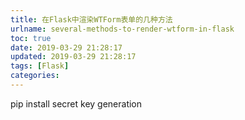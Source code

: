 ```yaml
---
title: 在Flask中渲染WTForm表单的几种方法
urlname: several-methods-to-render-wtform-in-flask
toc: true
date: 2019-03-29 21:28:17
updated: 2019-03-29 21:28:17
tags: [Flask]
categories:
---
```


pip install
secret key generation